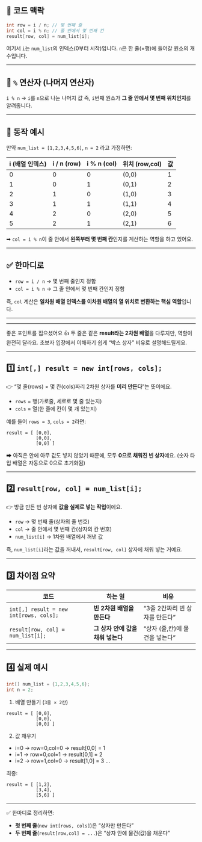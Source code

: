 

## 📌 코드 맥락

```csharp
int row = i / n; // 몇 번째 줄
int col = i % n; // 줄 안에서 몇 번째 칸
result[row, col] = num_list[i];
```

여기서 `i`는 `num_list`의 인덱스(0부터 시작)입니다.
`n`은 한 줄(=행)에 들어갈 원소의 개수입니다.

---

## 📌 `%` 연산자 (나머지 연산자)

`i % n` → `i`를 `n`으로 나눈 나머지 값
즉, `i`번째 원소가 **그 줄 안에서 몇 번째 위치인지**를 알려줍니다.

---

## 📌 동작 예시

만약 `num_list = [1,2,3,4,5,6]`, `n = 2` 라고 가정하면:

| i (배열 인덱스) | i / n (row) | i % n (col) | 위치 (row,col) | 값 |
| ---------- | ----------- | ----------- | ------------ | - |
| 0          | 0           | 0           | (0,0)        | 1 |
| 1          | 0           | 1           | (0,1)        | 2 |
| 2          | 1           | 0           | (1,0)        | 3 |
| 3          | 1           | 1           | (1,1)        | 4 |
| 4          | 2           | 0           | (2,0)        | 5 |
| 5          | 2           | 1           | (2,1)        | 6 |

➡ `col = i % n`이 줄 안에서 **왼쪽부터 몇 번째 칸**인지를 계산하는 역할을 하고 있어요.

---

## ✅ 한마디로

* `row = i / n` → 몇 번째 줄인지 정함
* `col = i % n` → 그 줄 안에서 몇 번째 칸인지 정함

즉, `col` 계산은 **일차원 배열 인덱스를 이차원 배열의 열 위치로 변환하는 핵심 역할**입니다.

---
---

좋은 포인트를 집으셨어요 👍
두 줄은 같은 **result라는 2차원 배열**을 다루지만, 역할이 완전히 달라요.
초보자 입장에서 이해하기 쉽게 “박스 상자” 비유로 설명해드릴게요.

---

## 1️⃣ `int[,] result = new int[rows, cols];`

👉 “몇 줄(rows) × 몇 칸(cols)짜리 2차원 상자를 **미리 만든다**”는 뜻이에요.

* `rows` = 행(가로줄, 세로로 몇 줄 있는지)
* `cols` = 열(한 줄에 칸이 몇 개 있는지)

예를 들어 `rows = 3`, `cols = 2`라면:

```
result = [ [0,0],
           [0,0],
           [0,0] ]
```

➡ 아직은 안에 아무 값도 넣지 않았기 때문에, 모두 **0으로 채워진 빈 상자**예요.
(숫자 타입 배열은 자동으로 0으로 초기화됨)

---

## 2️⃣ `result[row, col] = num_list[i];`

👉 방금 만든 빈 상자에 **값을 실제로 넣는 작업**이에요.

* `row` → 몇 번째 줄(상자의 줄 번호)
* `col` → 줄 안에서 몇 번째 칸(상자의 칸 번호)
* `num_list[i]` → 1차원 배열에서 꺼낸 값

즉, `num_list[i]`라는 값을 꺼내서, `result[row, col]` 상자에 채워 넣는 거예요.

---

## 3️⃣ 차이점 요약

| 코드                                     | 하는 일                  | 비유                  |
| -------------------------------------- | --------------------- | ------------------- |
| `int[,] result = new int[rows, cols];` | **빈 2차원 배열을 만든다**     | “3줄 2칸짜리 빈 상자를 만든다” |
| `result[row, col] = num_list[i];`      | **그 상자 안에 값을 채워 넣는다** | “상자 (줄,칸)에 물건을 넣는다” |

---

## 4️⃣ 실제 예시

```csharp
int[] num_list = {1,2,3,4,5,6};
int n = 2;
```

1. 배열 만들기 (`3줄 × 2칸`)

```
result = [ [0,0],
           [0,0],
           [0,0] ]
```

2. 값 채우기

* i=0 → row=0,col=0 → result\[0,0] = 1
* i=1 → row=0,col=1 → result\[0,1] = 2
* i=2 → row=1,col=0 → result\[1,0] = 3
  …

최종:

```
result = [ [1,2],
           [3,4],
           [5,6] ]
```

---

✅ 한마디로 정리하면:

* **첫 번째 줄**(`new int[rows, cols]`)은 “상자만 만든다”
* **두 번째 줄**(`result[row,col] = ...`)은 “상자 안에 물건(값)을 채운다”
